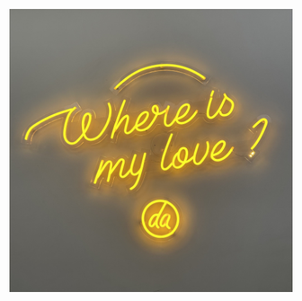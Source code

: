 <p align = "center"> <img src="https://github.com/istqx/istqx/blob/main/IMG_5359.jpg" alt="istqx" /></p>
